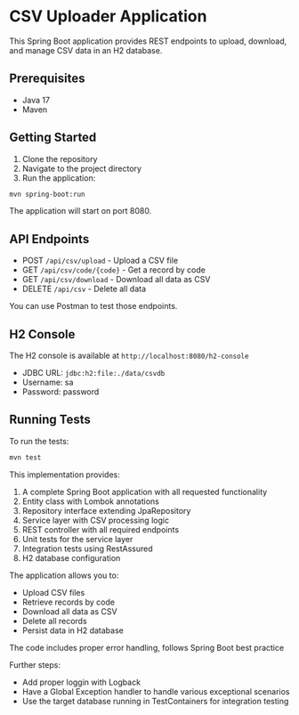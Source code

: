 # CSV Uploader Application

This Spring Boot application provides REST endpoints to upload, download, and manage CSV data in an H2 database.

## Prerequisites

- Java 17
- Maven

## Getting Started

1. Clone the repository
2. Navigate to the project directory
3. Run the application:
```bash
mvn spring-boot:run
```

The application will start on port 8080.

## API Endpoints

- POST `/api/csv/upload` - Upload a CSV file
- GET `/api/csv/code/{code}` - Get a record by code
- GET `/api/csv/download` - Download all data as CSV
- DELETE `/api/csv` - Delete all data

You can use Postman to test those endpoints.

## H2 Console

The H2 console is available at `http://localhost:8080/h2-console`
- JDBC URL: `jdbc:h2:file:./data/csvdb`
- Username: sa
- Password: password

## Running Tests

To run the tests:
```bash
mvn test
```

This implementation provides:
1. A complete Spring Boot application with all requested functionality
2. Entity class with Lombok annotations
3. Repository interface extending JpaRepository
4. Service layer with CSV processing logic
5. REST controller with all required endpoints
6. Unit tests for the service layer
7. Integration tests using RestAssured
8. H2 database configuration

The application allows you to:
- Upload CSV files
- Retrieve records by code
- Download all data as CSV
- Delete all records
- Persist data in H2 database

The code includes proper error handling, follows Spring Boot best practice

Further steps:
- Add proper loggin with Logback
- Have a Global Exception handler to handle various exceptional scenarios
- Use the target database running in TestContainers for integration testing